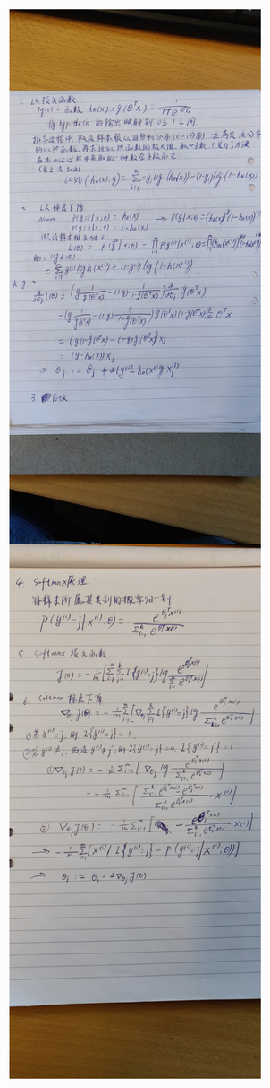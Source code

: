 <img align="center" src="figs/IMG_20190529_163526.jpg" width="450" alt="sota">

<img align="center" src="figs/IMG_20190529_163536.jpg" width="450" alt="sota">
